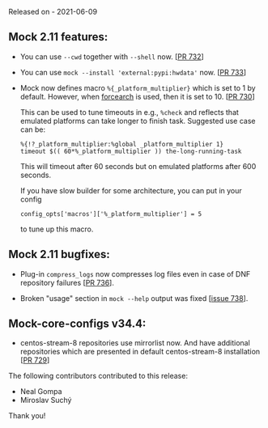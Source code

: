 Released on - 2021-06-09

                                                                                 
## Mock 2.11 features:

 * You can use `--cwd` together with `--shell` now. [[PR 732][PR#732]]

 * You can use `mock --install 'external:pypi:hwdata'` now. [[PR 733][PR#733]]

 * Mock now defines macro `%{_platform_multiplier}` which is set to 1 by default. However, when [forcearch][forcearch] is used, then it is set to 10. [[PR 730][PR#730]]

   This can be used to tune timeouts in e.g., `%check` and reflects that emulated platforms can take longer to finish task. Suggested use case can be:

    ```
    %{!?_platform_multiplier:%global _platform_multiplier 1}
    timeout $(( 60*%_platform_multiplier )) the-long-running-task
    ```

   This will timeout after 60 seconds but on emulated platforms after 600 seconds.

   If you have slow builder for some architecture, you can put in your config

   ```
   config_opts['macros']['%_platform_multiplier'] = 5
   ```

   to tune up this macro.

## Mock 2.11 bugfixes:

 * Plug-in `compress_logs` now compresses log files even in case of DNF
   repository failures [[PR 736][PR#736]].

 * Broken "usage" section in `mock --help` output was fixed [[issue 738][#738]].


## Mock-core-configs v34.4:

 * centos-stream-8 repositories use mirrorlist now. And have additional repositories which are presented in default centos-stream-8 installation [[PR 729][PR#729]]

The following contributors contributed to this release:

 * Neal Gompa
 * Miroslav Suchý

Thank you!

[PR#729]: https://github.com/rpm-software-management/mock/pull/729
[PR#730]: https://github.com/rpm-software-management/mock/pull/730
[PR#732]: https://github.com/rpm-software-management/mock/pull/732
[PR#733]: https://github.com/rpm-software-management/mock/pull/733
[PR#736]: https://github.com/rpm-software-management/mock/pull/736
[#738]: https://github.com/rpm-software-management/mock/issues/738
[forcearch]: https://github.com/rpm-software-management/mock/wiki/Feature-forcearch
